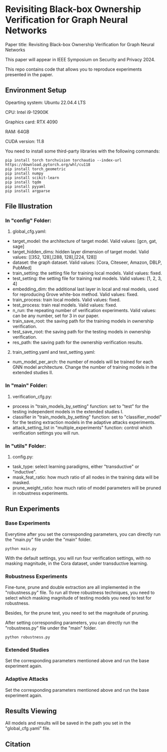 # Revisiting Black-box Ownership Verification for Graph Neural Networks

Paper title: Revisiting Black-box Ownership Verification for Graph Neural Networks

This paper will appear in IEEE Symposium on Security and Privacy 2024. 

This repo contains code that allows you to reproduce experiments presented in the paper.

## Environment Setup

Opearting system: Ubuntu 22.04.4 LTS

CPU: Intel i9-12900K

Graphics card: RTX 4090

RAM: 64GB

CUDA version: 11.8

You need to install some third-party libraries with the following commands:

```
pip install torch torchvision torchaudio --index-url https://download.pytorch.org/whl/cu118
pip install torch_geometric
pip install numpy
pip install scikit-learn
pip install tqdm
pip install pyyaml
pip install argparse
```

## File Illustration

### In "config" Folder:
1. global_cfg.yaml: 
- target_model: the architecture of target model. Valid values: [gcn, gat, sage]
- target_hidden_dims: hidden layer dimension of target model. Valid values: [[352, 128],[288, 128],[224, 128]]
- dataset: the graph dataset. Valid values: [Cora, Citeseer, Amazon, DBLP, PubMed]
- train_setting: the setting file for training local models. Valid values: fixed.
- test_setting: the setting file for training real models. Valid values: [1, 2, 3, 4]
- embedding_dim: the additional last layer in local and real models, used for reproducing Grove white-box method. Valid values: fixed.
- train_process: train local models. Valid values: fixed.
- test_process: train real models. Valid values: fixed.
- n_run: the repeating number of verification experiments. Valid values: can be any number, set for 3 in our paper.
- train_save_root: the saving path for the training models in ownership verification.
- test_save_root: the saving path for the testing models in ownership verification.
- res_path: the saving path for the ownership verification results.
2. train_setting.yaml and test_setting.yaml:
- num_model_per_arch: the number of models will be trained for each GNN model architecture. Change the number of training models in the extended studies II.

### In "main" Folder:
1. verification_cfg.py:
- process in "train_models_by_setting" function: set to "test" for the testing independent models in the extended studies I.
- classifier in "train_models_by_setting" function: set to "classifier_model" for the testing extraction models in the adaptive attacks experiments.
- attack_setting_list in "multiple_experiments" function: control which verification settings you will run.


### In "utils" Folder:

1. config.py:
- task_type: select learning paradigms, either "transductive" or "inductive".
- mask_feat_ratio: how much ratio of all nodes in the training data will be masked.
- prune_weight_ratio: how much ratio of model parameters will be pruned in robustness experiments.


## Run Experiments

### Base Experiments

Everytime after you set the corresponding parameters, you can directly run the "main.py" file under the "main" folder.

```
python main.py
```

With the default settings, you will run four verification settings, with no masking magnitude, in the Cora dataset, under transductive learning.

### Robustness Experiments

Fine-tune, prune and double extraction are all implemented in the "robustness.py" file. To run all three robustness techniques, you need to select which masking magnitude of testing models you need to test for robustness. 

Besides, for the prune test, you need to set the magnitude of pruning.

After setting corresponding parameters, you can directly run the "robustness.py" file under the "main" folder.

```
python robustness.py
```

### Extended Studies

Set the corresponding parameters mentioned above and run the base experiment again.

### Adaptive Attacks

Set the corresponding parameters mentioned above and run the base experiment again.

## Results Viewing

All models and results will be saved in the path you set in the "global_cfg.yaml" file.

## Citation

